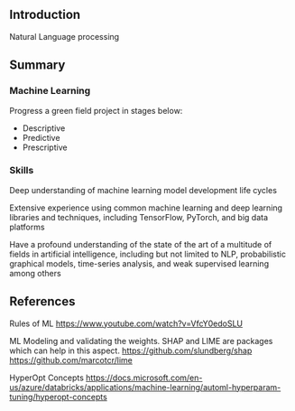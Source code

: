 ## Introduction

Natural Language processing



## Summary


### Machine Learning

Progress a green field project in stages below:
- Descriptive
- Predictive
- Prescriptive

### Skills

Deep understanding of machine learning model development life cycles 

Extensive experience using common machine learning and deep learning libraries and techniques, including TensorFlow, PyTorch, and big data platforms

Have a profound understanding of the state of the art of a multitude of fields in artificial intelligence, including but not limited to NLP, probabilistic graphical models, time-series analysis, and weak supervised learning among others



## References

Rules of ML
https://www.youtube.com/watch?v=VfcY0edoSLU


ML Modeling and validating the weights. SHAP and LIME are packages which can help in this aspect.
https://github.com/slundberg/shap
https://github.com/marcotcr/lime

HyperOpt Concepts
https://docs.microsoft.com/en-us/azure/databricks/applications/machine-learning/automl-hyperparam-tuning/hyperopt-concepts
